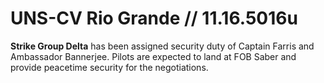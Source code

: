 # UNS-CV Rio Grande // 11.16.5016u
**Strike Group Delta** has been assigned security duty of Captain Farris and Ambassador Bannerjee.
Pilots are expected to land at FOB Saber and provide peacetime security for the negotiations.